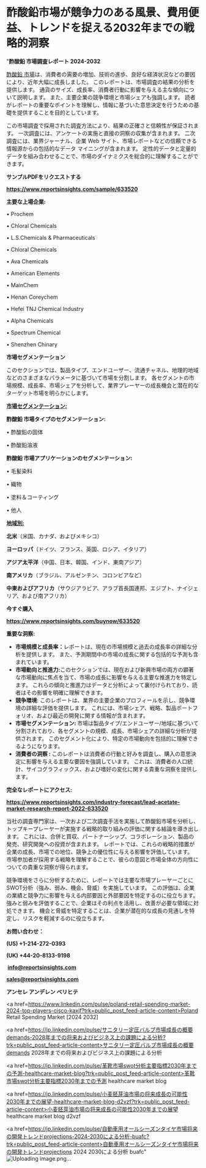 # 酢酸鉛市場が競争力のある風景、費用便益、トレンドを捉える2032年までの戦略的洞察

"<strong>酢酸鉛 市場調査レポート 2024-2032</strong>

<a href=https://www.reportsinsights.com/sample/633520>酢酸鉛 市場</a>は、消費者の需要の増加、技術の進歩、良好な経済状況などの要因により、近年大幅に成長しました。 このレポートは、市場調査の結果の分析を提供します。 通貨のサイズ、成長率、消費者行動に影響を与える主な傾向について説明します。 また、主要企業の競争環境と市場シェアも強調します。 読者がレポートの重要なポイントを理解し、情報に基づいた意思決定を行うための基礎を提供することを目的としています。

この市場調査で採用された調査方法により、結果の正確さと信頼性が保証されます。 一次調査には、アンケートの実施と直接の洞察の収集が含まれます。 二次調査には、業界ジャーナル、企業 Web サイト、市場レポートなどの信頼できる情報源からの包括的なデータ マイニングが含まれます。 定性的データと定量的データを組み合わせることで、市場のダイナミクスを総合的に理解することができます。

<strong><b>サンプルPDFをリクエストする</b></strong>

<a href=https://www.reportsinsights.com/sample/633520><strong><u>https://www.reportsinsights.com/sample/633520</u></strong></a>

<strong>主要な上場企業:</strong>

• Prochem

• Chloral Chemicals

• L.S.Chemicals & Pharmaceuticals

• Chloral Chemicals

• Ava Chemicals

• American Elements

• MainChem

• Henan Coreychem

• Hefei TNJ Chemical Industry

• Alpha Chemicals

• Spectrum Chemical

• Shenzhen Chinary

<strong>市場セグメンテーション</strong>

このセクションでは、製品タイプ、エンドユーザー、流通チャネル、地理的地域などのさまざまなパラメータに基づいて市場を分割します。 各セグメントの市場規模、成長率、市場シェアを分析して、業界プレーヤーの成長機会と潜在的なターゲット市場を明らかにします。

<strong><u>市場セグメンテーション</u></strong><strong><u>:</u></strong>

<strong>酢酸鉛 市場タイプのセグメンテーション:</strong>

• 酢酸鉛の固体

• 酢酸鉛溶液

<strong>酢酸鉛 市場アプリケーションのセグメンテーション:</strong>

• 毛髪染料

• 織物

• 塗料＆コーティング

• 他人

<strong><u>地域別</u></strong><strong><u>:</u></strong>

<strong>北米</strong>（米国、カナダ、およびメキシコ）

<strong>ヨーロッパ</strong>（ドイツ、フランス、英国、ロシア、イタリア）

<strong>アジア太平洋</strong>（中国、日本、韓国、インド、東南アジア）

<strong>南アメリカ</strong>（ブラジル、アルゼンチン、コロンビアなど）

<strong>中東およびアフリカ</strong>（サウジアラビア、アラブ首長国連邦、エジプト、ナイジェリア、および南アフリカ）

<strong>今すぐ購入</strong>

<a href=https://www.reportsinsights.com/buynow/633520><strong><u>https://www.reportsinsights.com/buynow/633520</u></strong></a>

<strong>重要な洞察:</strong>
<ul>
  <li><strong>市場規模と成長率：</strong>レポートは、現在の市場規模と過去の成長率の詳細な分析を提供します。 また、予測期間中の市場の成長に関する包括的な予測も含まれています。</li>
  <li><strong>市場動向と推進力:</strong>このセクションでは、現在および新興市場の両方の顕著な市場動向に焦点を当て、市場の成長に影響を与える主要な推進力を特定します。 これらの傾向と推進力はデータと分析によって裏付けられており、読者はその影響を明確に理解できます。</li>
  <li><strong>競争環境</strong>: このレポートは、業界の主要企業のプロフィールを示し、競争環境の詳細な評価を提供します。 これには、市場シェア、戦略、製品ポートフォリオ、および最近の開発に関する情報が含まれます。</li>
  <li><strong>市場セグメンテーション: </strong>市場は製品タイプ/エンドユーザー/地域に基づいて分割されており、各セグメントの規模、成長、市場シェアの詳細な分析が提供されます。 このセグメント化により、特定の市場動向を包括的に理解できるようになります。</li>
  <li><strong>消費者の洞察 : </strong>このレポートは消費者の行動と好みを調査し、購入の意思決定に影響を与える主要な要因を強調しています。 これは、消費者の人口統計、サイコグラフィックス、および嗜好の変化に関する貴重な洞察を提供します。</li>
</ul>
<strong>完全なレポートにアクセス:</strong>

<a href=https://www.reportsinsights.com/industry-forecast/lead-acetate-market-research-report-2022-633520><strong><u><b>https://www.reportsinsights.com/industry-forecast/lead-acetate-market-research-report-2022-633520</b></u></strong></a>

当社の調査専門家は、一次および二次調査手法を実施して酢酸鉛市場を分析し、トップキープレーヤーが実施する戦略的取り組みの評価に関する結論を導き出します。 これには、合併と買収、パートナーシップ、コラボレーション、製品の発売、研究開発への投資が含まれます。 レポートでは、これらの戦略的措置が企業の成長、市場での地位、競争上の優位性に与える影響を評価しています。 市場参加者が採用する戦略を理解することで、彼らの意図と市場全体の方向性についての貴重な洞察が得られます。

競争環境をさらに分析するために、レポートでは主要な市場プレーヤーごとにSWOT分析（強み、弱み、機会、脅威）を実施しています。 この評価は、企業の業績と競争力に影響を与える内部要因と外部要因を特定するのに役立ちます。 強みと弱みを評価することで、企業はその利点を活用し、改善が必要な領域に対処できます。 機会と脅威を特定することは、企業が潜在的な成長の見通しを特定し、リスクを軽減するのに役立ちます。

<strong>お問い合わせ：</strong>

<strong>(US) +1-214-272-0393</strong>

<strong>(UK) +44-20-8133-9198</strong>

<strong> </strong><a href=info@reportsinsights.com><strong><u>info@reportsinsights.com</u></strong></a>

<a href=sales@reportsinsights.com><strong><u>sales@reportsinsights.com</u></strong></a>

<strong>アンセレ アンデレン ベリヒテ</strong>

<a href=https://www.linkedin.com/pulse/poland-retail-spending-market-2024-top-players-cisco-kaxjf?trk=public_post_feed-article-content>Poland Retail Spending Market [2024 2032]</a>

<a href=https://jp.linkedin.com/pulse/サニタリー定圧バルブ市場成長の概要demands-2028年までの将来およびビジネス上の課題による分析?trk=public_post_feed-article-content>サニタリー定圧バルブ市場成長の概要demands 2028年までの将来およびビジネス上の課題による分析</a>

<a href=https://jp.linkedin.com/pulse/革靴市場swot分析主要指標2030年までの予測-healthcare-market-blog?trk=public_post_feed-article-content>革靴市場swot分析主要指標2030年までの予測 healthcare market blog</a>

<a href=https://jp.linkedin.com/pulse/小麦胚芽油市場の将来成長の可能性2030年までの展望-healthcare-market-blog-d2vzf?trk=public_post_feed-article-content>小麦胚芽油市場の将来成長の可能性2030年までの展望 healthcare market blog d2vzf</a>

<a href=https://jp.linkedin.com/pulse/自動車用オールシーズンタイヤ市場将来の開発トレンドprojections-2024-2030による分析-buafc?trk=public_post_feed-article-content>自動車用オールシーズンタイヤ市場将来の開発トレンドprojections 2024 2030による分析 buafc</a>"
![Uploading image.png…]()
